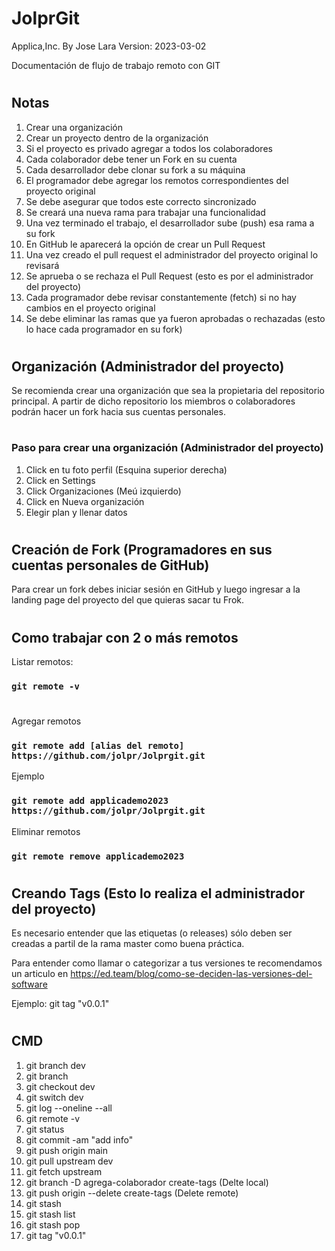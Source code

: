 # JolprGit
Applica,Inc.
By Jose Lara
Version: 2023-03-02

Documentación de flujo de trabajo remoto con GIT
#
## Notas
1. Crear una organización
2. Crear un proyecto dentro de la organización
3. Si el proyecto es privado agregar a todos los colaboradores
4. Cada colaborador debe tener un Fork en su cuenta
5. Cada desarrollador debe clonar su fork a su máquina 
6. El programador debe agregar los remotos correspondientes del proyecto original
7. Se debe asegurar que todos este correcto sincronizado
8. Se creará una nueva rama para trabajar una funcionalidad
9. Una vez terminado el trabajo, el desarrollador sube (push) esa rama a su fork
10. En GitHub le aparecerá la opción de crear un Pull Request
11. Una vez creado el pull request el administrador del proyecto original lo revisará
12. Se aprueba o se rechaza el Pull Request (esto es por el administrador del proyecto)
13. Cada programador debe revisar constantemente (fetch) si no hay cambios en el proyecto original
14. Se debe eliminar las ramas que ya fueron aprobadas o rechazadas (esto lo hace cada programador en su fork)   
#
## Organización (Administrador del proyecto)

Se recomienda crear una organización que sea la propietaria del repositorio principal. A partir de dicho repositorio los miembros o colaboradores podrán hacer un fork hacia sus cuentas personales.
#
### Paso para crear una organización (Administrador del proyecto)

1. Click en tu foto perfil (Esquina superior derecha)
2. Click en Settings
3. Click Organizaciones (Meú izquierdo)
4. Click en Nueva organización
5. Elegir plan y llenar datos
#
## Creación de Fork (Programadores en sus cuentas personales de GitHub)

Para crear un fork debes iniciar sesión en GitHub y luego ingresar a la landing page del proyecto del que quieras sacar tu Frok.
#
## Como trabajar con 2 o más remotos

Listar remotos:
### `git remote -v`
#
Agregar remotos
### `git remote add [alias del remoto] https://github.com/jolpr/Jolprgit.git`

Ejemplo
### `git remote add applicademo2023 https://github.com/jolpr/Jolprgit.git`

Eliminar remotos
### `git remote remove applicademo2023`
#
## Creando Tags (Esto lo realiza el administrador del proyecto)

Es necesario entender que las etiquetas (o releases) sólo deben ser creadas a partil de la rama master como buena práctica.

Para entender como llamar o categorizar a tus versiones  te recomendamos un articulo en https://ed.team/blog/como-se-deciden-las-versiones-del-software

Ejemplo: git tag "v0.0.1"

#
## CMD
1. git branch dev
2. git branch
3. git checkout dev
4. git switch dev
5. git log --oneline --all
6. git remote -v
7. git status
8. git commit -am "add info"
9. git push origin main
10. git pull upstream dev
11. git fetch upstream
12. git branch -D agrega-colaborador create-tags  (Delte local)
13. git push origin --delete create-tags (Delete remote)
14. git stash
15. git stash list
16. git stash pop
17. git tag "v0.0.1"
